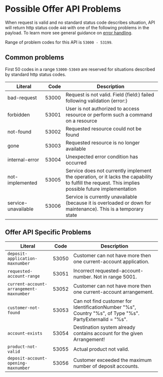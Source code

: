 Possible Offer API Problems
=================

When request is valid and no standard status code describes situation, API will return http status code `440` with one of the following problems in the payload. To learn more see general guidance on [error handling](common-getstarted.html#error-handling).

Range of problem codes for this API is `53000 - 53199`.

Common problems
---------------

First 50 codes in a range `53000-53049` are reserved for situations described by standard http status codes.

Literal |  Code | Description                                          
------------------------------------ | -----:| ---------------------------------------------------  
bad-request                      | 53000 | Request is not valid. Field {field:} failed following validation {error:}
forbidden                        | 53001 | User is not authorized to access resource or perform such a command on a resource
not-found                        | 53002 | Requested resource could not be found
gone                             | 53003 | Requested resource is no longer available
internal-error                   | 53004 | Unexpected error condition has occurred
not-implemented                  | 53005 | Service does not currently implement the operation, or it lacks the capability to fulfill the request. This implies possible future implementation
service-unavailable              | 53006 | Service is currently unavailable (because it is overloaded or down for maintenance). This is a temporary state

Offer API Specific Problems
------------

Literal 				                        | Code 	 |   Description
----------------------------------------|--------|-----------------------------------------
`deposit-application-maxnumber`	        | 53050	 | Customer can not have more then one current-account application.
`requested-account-range`	              | 53051	 | Incorrect requested-account-number. Not in range 5001.
`current-account-arrangement-maxnumber`	| 53052	 | Customer can not have more then one current-account arrangement.
`customer-not-found`		                | 53053  | Can not find customer for IdentificationNumber "%s", Country "%s", of Type "%s". PartyExternalId = "%s".
`account-exists`                        | 53054  | Destination system already contains account for the given Arrangement!  
`product-not-valid`                     | 53055	 | Actual product not valid.
`deposit-account-opening-maxnumber`     | 53056	 | Customer exceeded the maximum number of deposit accounts.

